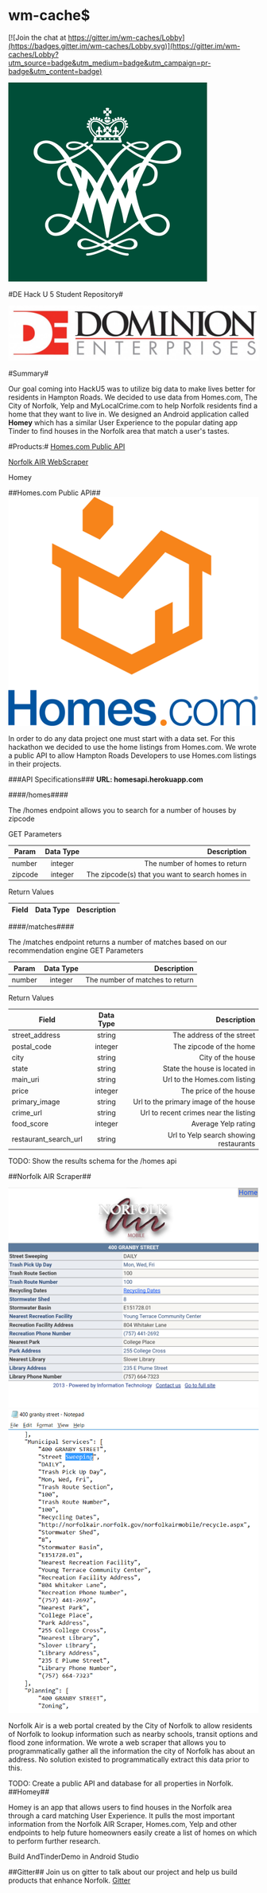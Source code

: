 # wm-cache$

 [![Join the chat at https://gitter.im/wm-caches/Lobby](https://badges.gitter.im/wm-caches/Lobby.svg)](https://gitter.im/wm-caches/Lobby?utm_source=badge&utm_medium=badge&utm_campaign=pr-badge&utm_content=badge)

![Alt text](/wm.png?raw=true "Norfolk Air")

#DE Hack U 5 Student Repository#

![Alt text](/de.jpg?raw=true "Norfolk Air")

#Summary#

Our goal coming into HackU5 was to utilize big data to make lives better for residents in Hampton Roads. We decided to use data from Homes.com, The City of Norfolk, Yelp and MyLocalCrime.com to help Norfolk residents find a home that they want to live in. We designed an Android application called **Homey** which has a similar User Experience to the popular dating app Tinder to find houses in the Norfolk area that match a user's tastes.

#Products:#
[Homes.com Public API](https://github.com/NickRance/homesapi2/)

[Norfolk AIR WebScraper](https://github.com/NickRance/norfolkairscraper)

Homey

##Homes.com Public API##
![Alt text](/homes.jpg?raw=true "Norfolk Air")

In order to do any data project one must start with a data set. For this hackathon we decided to use the home listings from Homes.com. We wrote a public API to allow Hampton Roads Developers to use Homes.com listings in their projects. 

###API Specifications###
**URL: homesapi.herokuapp.com**

####/homes####

The /homes endpoint allows you to search for a number of houses by zipcode

GET Parameters

| Param        | Data Type           | Description  |
| ------------- |:-------------:| -----:|
| number      | integer | The number of homes to return|
| zipcode      | integer      |   The zipcode(s) that you want to search homes in |

Return Values

| Field        | Data Type           | Description  |
| ------------- |:-------------:| -----:|

####/matches####

The /matches endpoint returns a number of matches based on our recommendation engine
GET Parameters

| Param        | Data Type           | Description  |
| ------------- |:-------------:| -----:|
| number      | integer | The number of matches to return|

Return Values

| Field        | Data Type           | Description  |
| ------------- |:-------------:| -----:|
| street_address      | string | The address of the street|
| postal_code      | integer      |   The zipcode of the home |
| city      | string      |   City of the house |
| state      | string      |   State the house is located in |
| main_uri      | string      |   Url to the Homes.com listing |
| price      | integer      |   The price of the house |
| primary_image      | string      |   Url to the primary image of the house |
| crime_url      | string      |   Url to recent crimes near the listing |
| food_score      | integer      |   Average Yelp rating  |
| restaurant_search_url      | string      |  Url to Yelp search showing restaurants |

TODO: Show the results schema for the /homes api

##Norfolk AIR Scraper##

![Alt text](/norfolk_air.png?raw=true "Norfolk Air")
![Alt text](/400%20granby%20json.PNG?raw=true)



Norfolk Air is a web portal created by the City of Norfolk to allow residents of Norfolk to lookup information such as nearby schools, transit options and flood zone information. We wrote a web scraper that allows you to programmatically gather all the information the city of Norfolk has about an address. No solution existed to programmatically extract this data prior to this.

TODO: Create a public API and database for all properties in Norfolk.
##Homey##

Homey is an app that allows users to find houses in the Norfolk area through a card matching User Experience. It pulls the most important information from the Norfolk AIR Scraper, Homes.com, Yelp and other endpoints to help future homeowners easily create a list of homes on which to perform further research.

Build AndTinderDemo in Android Studio

##Gitter##
Join us on gitter to talk about our project and help us build products that enhance Norfolk.
[Gitter](https://gitter.im/wm-caches/Lobby)
